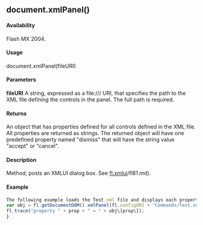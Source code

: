 ## document.xmlPanel()

#### Availability

Flash MX 2004.

#### Usage

document.xmlPanel(fileURI)

#### Parameters

**fileURI** A string, expressed as a file:/// URI, that specifies the path to the XML file defining the controls in the panel. The full path is required.

#### Returns

An object that has properties defined for all controls defined in the XML file. All properties are returned as strings. The returned object will have one predefined property named "dismiss" that will have the string value "accept" or "cancel".

#### Description

Method; posts an XMLUI dialog box. See [fl.xmlui](#!AdobeDocs/developers-animatesdk-docs/test/flash_object_(fl)/fl81.md)/fl81.md).

#### Example

```javascript
The following example loads the Test.xml file and displays each property contained within it:
var obj = fl.getDocumentDOM().xmlPanel(fl.configURI + "Commands/Test.xml"); for (var prop in obj) {
fl.trace("property " + prop + " = " + obj\[prop\]);
}

```